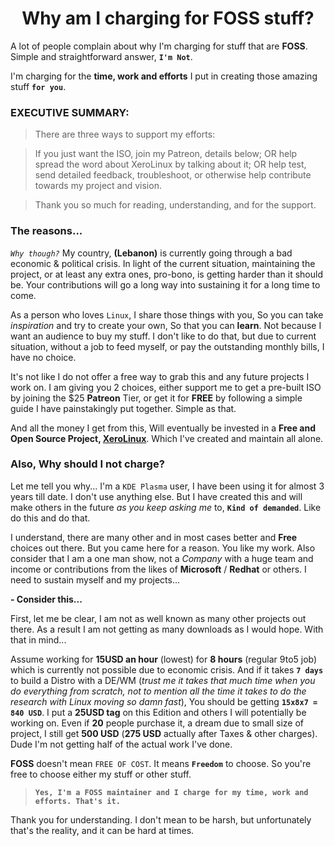 <h1 align="center">Why am I charging for FOSS stuff?</h1>

A lot of people complain about why I'm charging for stuff that are **FOSS**. Simple and straightforward answer, **`I'm Not`**.

I'm charging for the **time, work and efforts** I put in creating those amazing stuff **`for you`**.

### EXECUTIVE SUMMARY:

> There are three ways to support my efforts:

> If you just want the ISO, join my Patreon, details below; OR help spread the word about XeroLinux by talking about it; OR help test, send detailed feedback, troubleshoot, or otherwise help contribute towards my project and vision.

> Thank you so much for reading, understanding, and for the support.


### The reasons...

_`Why though?`_ My country, **(Lebanon)** is currently going through a bad economic & political crisis. In light of the current situation, maintaining the project, or at least any extra ones, pro-bono, is getting harder than it should be. Your contributions will go a long way into sustaining it for a long time to come.

As a person who loves `Linux`, I share those things with you, So you can take _inspiration_ and try to create your own, So that you can **learn**. Not because I want an audience to buy my stuff. I don't like to do that, but due to current situation, without a job to feed myself, or pay the outstanding monthly bills, I have no choice.

It's not like I do not offer a free way to grab this and any future projects I work on. I am giving you 2 choices, either support me to get a pre-built ISO by joining the $25 **Patreon** Tier, or get it for **FREE** by following a simple guide I have painstakingly put together. Simple as that.

And all the money I get from this, Will eventually be invested in a **Free and Open Source Project, [XeroLinux](https://xerolinux.xyz/)**. Which I've created and maintain all alone.

### Also, Why should I not charge?

Let me tell you why... I'm a `KDE Plasma` user, I have been using it for almost 3 years till date. I don't use anything else. But I have created this and will make others in the future *as you keep asking me* to, **`Kind of demanded`**. Like do this and do that.

I understand, there are many other and in most cases better and **Free** choices out there. But you came here for a reason. You like my work. Also consider that I am a one man show, not a _Company_ with a huge team and income or contributions from the likes of **Microsoft** / **Redhat** or others. I need to sustain myself and my projects...

**- Consider this...**

First, let me be clear, I am not as well known as many other projects out there. As a result I am not getting as many downloads as I would hope. With that in mind...

Assume working for **15USD an hour** (lowest) for **8 hours** (regular 9to5 job) which is currently not possible due to economic crisis. And if it takes **`7 days`** to build a Distro with a DE/WM (_trust me it takes that much time when you do everything from scratch, not to mention all the time it takes to do the research with Linux moving so damn fast_), You should be getting **`15x8x7 = 840 USD`**. I put a **25USD tag** on this Edition and others I will potentially be working on. Even if **20** people purchase it, a dream due to small size of project, I still get **500 USD** (**275 USD** actually after Taxes & other charges). Dude I'm not getting half of the actual work I've done.

**FOSS** doesn't mean `FREE OF COST`. It means **`Freedom`** to choose. So you're free to choose either my stuff or other stuff.

> **`Yes, I'm a FOSS maintainer and I charge for my time, work and efforts. That's it.`**

Thank you for understanding. I don't mean to be harsh, but unfortunately that's the reality, and it can be hard at times.
